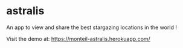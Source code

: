 # astralis

An app to view and share the best stargazing locations in the world !

Visit the demo at: https://monteil-astralis.herokuapp.com/
